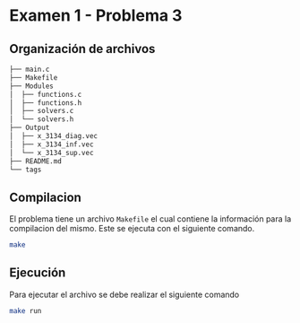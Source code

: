 # Examen 1 - Problema 3

## Organización de archivos

```bash
├── main.c
├── Makefile
├── Modules
│  ├── functions.c
│  ├── functions.h
│  ├── solvers.c
│  └── solvers.h
├── Output
│  ├── x_3134_diag.vec
│  ├── x_3134_inf.vec
│  └── x_3134_sup.vec
├── README.md
└── tags
```

## Compilacion

El problema tiene un archivo `Makefile` el cual contiene la información para la compilacion del mismo. Este se ejecuta con el siguiente comando.

```bash
make
```

## Ejecución

Para ejecutar el archivo se debe realizar el siguiente comando

```bash
make run
```
